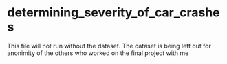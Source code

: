 # determining_severity_of_car_crashes

This file will not run without the dataset. The dataset is being left out for anonimity of the others who worked on the final project with me
